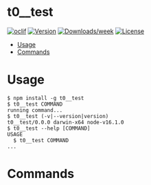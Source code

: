 t0__test
========



[![oclif](https://img.shields.io/badge/cli-oclif-brightgreen.svg)](https://oclif.io)
[![Version](https://img.shields.io/npm/v/t0__test.svg)](https://npmjs.org/package/t0__test)
[![Downloads/week](https://img.shields.io/npm/dw/t0__test.svg)](https://npmjs.org/package/t0__test)
[![License](https://img.shields.io/npm/l/t0__test.svg)](https://github.com/max-block/t0__test/blob/master/package.json)

<!-- toc -->
* [Usage](#usage)
* [Commands](#commands)
<!-- tocstop -->
# Usage
<!-- usage -->
```sh-session
$ npm install -g t0__test
$ t0__test COMMAND
running command...
$ t0__test (-v|--version|version)
t0__test/0.0.0 darwin-x64 node-v16.1.0
$ t0__test --help [COMMAND]
USAGE
  $ t0__test COMMAND
...
```
<!-- usagestop -->
# Commands
<!-- commands -->

<!-- commandsstop -->
